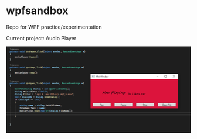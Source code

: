 # wpfsandbox
 Repo for WPF practice/experimentation

 Current project: Audio Player

 ![Alt text](/images/musicplayer.png)
